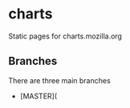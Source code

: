 charts
======

Static pages for charts.mozilla.org



Branches
--------

There are three main branches
  * [MASTER](
